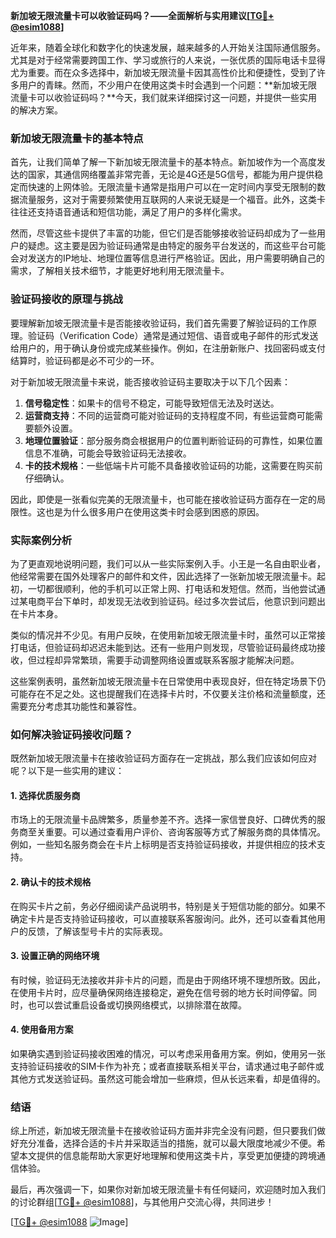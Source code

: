 **新加坡无限流量卡可以收验证码吗？——全面解析与实用建议[[TG💪+ @esim1088](https://t.me/s/esim1088)]**

近年来，随着全球化和数字化的快速发展，越来越多的人开始关注国际通信服务。尤其是对于经常需要跨国工作、学习或旅行的人来说，一张优质的国际电话卡显得尤为重要。而在众多选择中，新加坡无限流量卡因其高性价比和便捷性，受到了许多用户的青睐。然而，不少用户在使用这类卡时会遇到一个问题：**新加坡无限流量卡可以收验证码吗？**今天，我们就来详细探讨这一问题，并提供一些实用的解决方案。

### 新加坡无限流量卡的基本特点

首先，让我们简单了解一下新加坡无限流量卡的基本特点。新加坡作为一个高度发达的国家，其通信网络覆盖非常完善，无论是4G还是5G信号，都能为用户提供稳定而快速的上网体验。无限流量卡通常是指用户可以在一定时间内享受无限制的数据流量服务，这对于需要频繁使用互联网的人来说无疑是一个福音。此外，这类卡往往还支持语音通话和短信功能，满足了用户的多样化需求。

然而，尽管这些卡提供了丰富的功能，但它们是否能够接收验证码却成为了一些用户的疑虑。这主要是因为验证码通常是由特定的服务平台发送的，而这些平台可能会对发送方的IP地址、地理位置等信息进行严格验证。因此，用户需要明确自己的需求，了解相关技术细节，才能更好地利用无限流量卡。

### 验证码接收的原理与挑战

要理解新加坡无限流量卡是否能接收验证码，我们首先需要了解验证码的工作原理。验证码（Verification Code）通常是通过短信、语音或电子邮件的形式发送给用户的，用于确认身份或完成某些操作。例如，在注册新账户、找回密码或支付结算时，验证码都是必不可少的一环。

对于新加坡无限流量卡来说，能否接收验证码主要取决于以下几个因素：

1. **信号稳定性**：如果卡的信号不稳定，可能导致短信无法及时送达。
2. **运营商支持**：不同的运营商可能对验证码的支持程度不同，有些运营商可能需要额外设置。
3. **地理位置验证**：部分服务商会根据用户的位置判断验证码的可靠性，如果位置信息不准确，可能会导致验证码无法接收。
4. **卡的技术规格**：一些低端卡片可能不具备接收验证码的功能，这需要在购买前仔细确认。

因此，即使是一张看似完美的无限流量卡，也可能在接收验证码方面存在一定的局限性。这也是为什么很多用户在使用这类卡时会感到困惑的原因。

### 实际案例分析

为了更直观地说明问题，我们可以从一些实际案例入手。小王是一名自由职业者，他经常需要在国外处理客户的邮件和文件，因此选择了一张新加坡无限流量卡。起初，一切都很顺利，他的手机可以正常上网、打电话和发短信。然而，当他尝试通过某电商平台下单时，却发现无法收到验证码。经过多次尝试后，他意识到问题出在卡片本身。

类似的情况并不少见。有用户反映，在使用新加坡无限流量卡时，虽然可以正常接打电话，但验证码却迟迟未能到达。还有一些用户则发现，尽管验证码最终成功接收，但过程却异常繁琐，需要手动调整网络设置或联系客服才能解决问题。

这些案例表明，虽然新加坡无限流量卡在日常使用中表现良好，但在特定场景下仍可能存在不足之处。这也提醒我们在选择卡片时，不仅要关注价格和流量额度，还需要充分考虑其功能性和兼容性。

### 如何解决验证码接收问题？

既然新加坡无限流量卡在接收验证码方面存在一定挑战，那么我们应该如何应对呢？以下是一些实用的建议：

#### 1. 选择优质服务商
市场上的无限流量卡品牌繁多，质量参差不齐。选择一家信誉良好、口碑优秀的服务商至关重要。可以通过查看用户评价、咨询客服等方式了解服务商的具体情况。例如，一些知名服务商会在卡片上标明是否支持验证码接收，并提供相应的技术支持。

#### 2. 确认卡的技术规格
在购买卡片之前，务必仔细阅读产品说明书，特别是关于短信功能的部分。如果不确定卡片是否支持验证码接收，可以直接联系客服询问。此外，还可以查看其他用户的反馈，了解该型号卡片的实际表现。

#### 3. 设置正确的网络环境
有时候，验证码无法接收并非卡片的问题，而是由于网络环境不理想所致。因此，在使用卡片时，应尽量确保网络连接稳定，避免在信号弱的地方长时间停留。同时，也可以尝试重启设备或切换网络模式，以排除潜在故障。

#### 4. 使用备用方案
如果确实遇到验证码接收困难的情况，可以考虑采用备用方案。例如，使用另一张支持验证码接收的SIM卡作为补充；或者直接联系相关平台，请求通过电子邮件或其他方式发送验证码。虽然这可能会增加一些麻烦，但从长远来看，却是值得的。

### 结语

综上所述，新加坡无限流量卡在接收验证码方面并非完全没有问题，但只要我们做好充分准备，选择合适的卡片并采取适当的措施，就可以最大限度地减少不便。希望本文提供的信息能帮助大家更好地理解和使用这类卡片，享受更加便捷的跨境通信体验。

最后，再次强调一下，如果你对新加坡无限流量卡有任何疑问，欢迎随时加入我们的讨论群组[[TG💪+ @esim1088](https://t.me/s/esim1088)]，与其他用户交流心得，共同进步！

[[TG💪+ @esim1088](https://t.me/s/esim1088) ![Image](https://i.postimg.cc/4NQfJmqS/Snipaste-2025-05-13-00-14-12.png)]